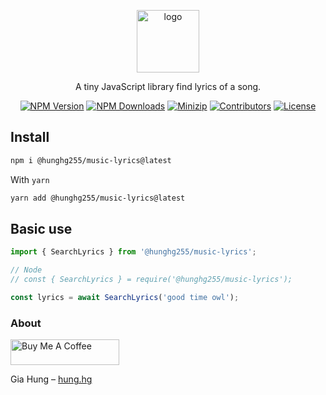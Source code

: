 <p align="center">
<a href="https://www.npmjs.com/package/@hunghg255/music-lyrics" target="_blank" rel="noopener noreferrer">
<img src="https://api.iconify.design/material-symbols-light:lyrics-outline.svg?color=%23eeb86d" alt="logo" width='100'/></a>
</p>

<p align="center">
  A tiny JavaScript library find lyrics of a song.
</p>

<p align="center">
  <a href="https://www.npmjs.com/package/@hunghg255/music-lyrics" target="_blank" rel="noopener noreferrer"><img src="https://badge.fury.io/js/csvs-parsers.svg" alt="NPM Version" /></a>
  <a href="https://www.npmjs.com/package/@hunghg255/music-lyrics" target="_blank" rel="noopener noreferrer"><img src="https://img.shields.io/npm/dt/csvs-parsers.svg?logo=npm" alt="NPM Downloads" /></a>
  <a href="https://bundlephobia.com/result?p=@hunghg255/music-lyrics" target="_blank" rel="noopener noreferrer"><img src="https://img.shields.io/bundlephobia/minzip/@hunghg255/music-lyrics" alt="Minizip" /></a>
  <a href="https://github.com/hunghg255/music-lyrics/graphs/contributors" target="_blank" rel="noopener noreferrer"><img src="https://img.shields.io/badge/all_contributors-1-orange.svg" alt="Contributors" /></a>
  <a href="https://github.com/hunghg255/music-lyrics/blob/main/LICENSE" target="_blank" rel="noopener noreferrer"><img src="https://badgen.net/github/license/hunghg255/@hunghg255/music-lyrics" alt="License" /></a>
</p>

## Install

```bash
npm i @hunghg255/music-lyrics@latest
```

With `yarn`

```bash
yarn add @hunghg255/music-lyrics@latest
```

## Basic use

```js
import { SearchLyrics } from '@hunghg255/music-lyrics';

// Node
// const { SearchLyrics } = require('@hunghg255/music-lyrics');

const lyrics = await SearchLyrics('good time owl');
```

### About

<a href="https://www.buymeacoffee.com/hunghg255" target="_blank"><img src="https://cdn.buymeacoffee.com/buttons/default-orange.png" alt="Buy Me A Coffee" height="41" width="174"></a>

Gia Hung – [hung.hg](https://hung.thedev.id)
